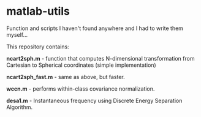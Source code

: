 # matlab-utils

Function and scripts I haven't found anywhere and I had to write them myself... 

This repository contains:

<b>ncart2sph.m</b> - function that computes N-dimensional transformation from Cartesian to Spherical coordinates (simple implementation)

<b>ncart2sph_fast.m</b> - same as above, but faster.

<b>wccn.m</b> - performs within-class covariance normalization.

<b>desa1.m</b> - Instantaneous frequency using Discrete Energy Separation Algorithm.
